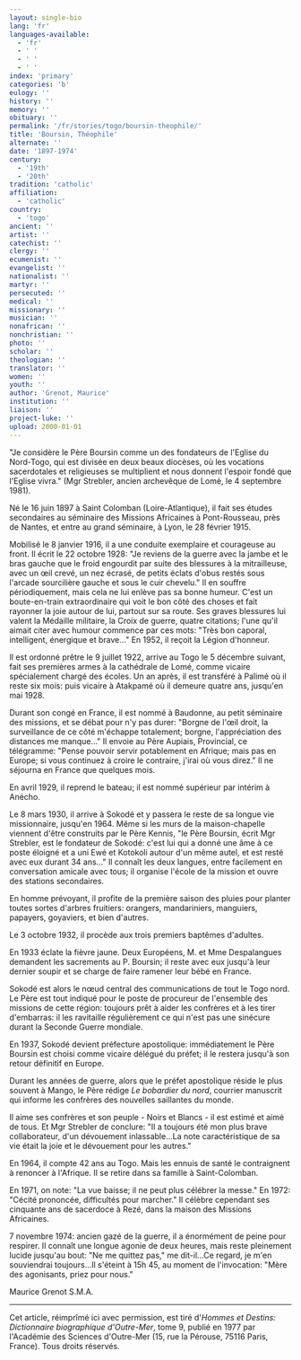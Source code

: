 ```yaml
---
layout: single-bio
lang: 'fr'
languages-available:
  - 'fr'
  - ' '
  - ' '
  - ' '
index: 'primary'
categories: 'b'
eulogy: ''
history: ''
memory: ''
obituary: ''
permalink: '/fr/stories/togo/boursin-theophile/'
title: 'Boursin, Théophile'
alternate: ''
date: '1897-1974'
century:
  - '19th'
  - '20th'
tradition: 'catholic'
affiliation:
  - 'catholic'
country:
  - 'togo'
ancient: ''
artist: ''
catechist: ''
clergy: ''
ecumenist: ''
evangelist: ''
nationalist: ''
martyr: ''
persecuted: ''
medical: ''
missionary: ''
musician: ''
nonafrican: ''
nonchristian: ''
photo: ''
scholar: ''
theologian: ''
translator: ''
women: ''
youth: ''
author: 'Grenot, Maurice'
institution: ''
liaison: ''
project-luke: ''
upload: 2000-01-01
---
```



"Je considère le Père Boursin comme un des fondateurs de l'Eglise du Nord-Togo, qui est divisée en deux beaux diocèses, où les vocations sacerdotales et religieuses se multiplient et nous donnent l'espoir fondé que l'Eglise vivra." (Mgr Strebler, ancien archevêque de Lomé, le 4 septembre 1981).

Né le 16 juin 1897 à Saint Colomban (Loire-Atlantique), il fait ses études secondaires au séminaire des Missions Africaines à Pont-Rousseau, près de Nantes, et entre au grand séminaire, à Lyon, le 28 février 1915.

Mobilisé le 8 janvier 1916, il a une conduite exemplaire et courageuse au front. Il écrit le 22 octobre 1928: "Je reviens de la guerre avec la jambe et le bras gauche que le froid engourdit par suite des blessures à la mitrailleuse, avec un œil crevé, un nez écrasé, de petits éclats d'obus restés sous l'arcade sourcilière gauche et sous le cuir chevelu." Il en souffre périodiquement, mais cela ne lui enlève pas sa bonne humeur. C'est un boute-en-train extraordinaire qui voit le bon côté des choses et fait rayonner la joie autour de lui, partout sur sa route. Ses graves blessures lui valent la Médaille militaire, la Croix de guerre, quatre citations; l'une qu'il aimait citer avec humour commence par ces mots: "Très bon caporal, intelligent, énergique et brave..." En 1952, il reçoit la Légion d'honneur.

Il est ordonné prêtre le 9 juillet 1922, arrive au Togo le 5 décembre suivant, fait ses premières armes à la cathédrale de Lomé, comme vicaire spécialement chargé des écoles. Un an après, il est transféré à Palimé où il reste six mois: puis vicaire à Atakpamé où il demeure quatre ans, jusqu'en mai 1928.

Durant son congé en France, il est nommé à Baudonne, au petit séminaire des missions, et se débat pour n'y pas durer: "Borgne de l'œil droit, la surveillance de ce côté m'échappe totalement; borgne, l'appréciation des distances me manque..." Il envoie au Père Aupiais, Provincial, ce télégramme: "Pense pouvoir servir potablement en Afrique; mais pas en Europe; si vous continuez à croire le contraire, j'irai où vous direz." Il ne séjourna en France que quelques mois.

En avril 1929, il reprend le bateau; il est nommé supérieur par intérim à Anécho.

Le 8 mars 1930, il arrive à Sokodé et y passera le reste de sa longue vie missionnaire, jusqu'en 1964. Même si les murs de la maison-chapelle viennent d'être construits par le Père Kennis, "le Père Boursin, écrit Mgr Strebler, est le fondateur de Sokodé: c'est lui qui a donné une âme à ce poste éloigné et a uni Ewé et Kotokoli autour d'un même autel, et est resté avec eux durant 34 ans..." Il connaît les deux langues, entre facilement en conversation amicale avec tous; il organise l'école de la mission et ouvre des stations secondaires.

En homme prévoyant, il profite de la première saison des pluies pour planter toutes sortes d'arbres fruitiers: orangers, mandariniers, manguiers, papayers, goyaviers, et bien d'autres.

Le 3 octobre 1932, il procède aux trois premiers baptêmes d'adultes.

En 1933 éclate la fièvre jaune. Deux Européens, M. et Mme Despalangues demandent les sacrements au P. Boursin; il reste avec eux jusqu'à leur dernier soupir et se charge de faire ramener leur bébé en France.

Sokodé est alors le nœud central des communications de tout le Togo nord. Le Père est tout indiqué pour le poste de procureur de l'ensemble des missions de cette région: toujours prêt à aider les confrères et à les tirer d'embarras: il les ravitaille régulièrement ce qui n'est pas une sinécure durant la Seconde Guerre mondiale.

En 1937, Sokodé devient préfecture apostolique: immédiatement le Père Boursin est choisi comme vicaire délégué du préfet; il le restera jusqu'à son retour définitif en Europe.

Durant les années de guerre, alors que le préfet apostolique réside le plus souvent à Mango, le Père rédige *Le bobardier du nord*, courrier manuscrit qui informe les confrères des nouvelles saillantes du monde.

Il aime ses confrères et son peuple - Noirs et Blancs - il est estimé et aimé de tous. Et Mgr Strebler de conclure: "Il a toujours été mon plus brave collaborateur, d'un dévouement inlassable...La note caractéristique de sa vie était la joie et le dévouement pour les autres."

En 1964, il compte 42 ans au Togo. Mais les ennuis de santé le contraignent à renoncer à l'Afrique. Il se retire dans sa famille à Saint-Colomban.

En 1971, on note: "La vue baisse; il ne peut plus célébrer la messe." En 1972: "Cécité prononcée, difficultés pour marcher." Il célèbre cependant ses cinquante ans de sacerdoce à Rezé, dans la maison des Missions Africaines.

7 novembre 1974: ancien gazé de la guerre, il a énormément de peine pour respirer. Il connaît une longue agonie de deux heures, mais reste pleinement lucide jusqu'au bout: "Ne me quittez pas," me dit-il...Ce regard, je m'en souviendrai toujours...Il s'éteint à 15h 45, au moment de l'invocation: "Mère des agonisants, priez pour nous."

Maurice Grenot S.M.A.

---

Cet article, réimprîmé ici avec permission, est tiré d'*Hommes et Destins: Dictionnaire biographique d'Outre-Mer*, tome 9, publié en 1977 par l'Académie des Sciences d'Outre-Mer (15, rue la Pérouse, 75116 Paris, France). Tous droits réservés.